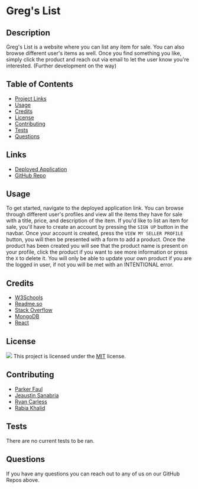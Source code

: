 
  # Greg's List

  ## Description
Greg's List is a website where you can list any item for sale. You can also browse different user's items as well. Once you find something you like, simply click the product and reach out via email to let the user know you're interested. (Further development on the way)

  ## Table of Contents
  * [Project Links](#links)
  * [Usage](#usage)
  * [Credits](#credits)
  * [License](#license)
  * [Contributing](#contributing)
  * [Tests](#tests)
  * [Questions](#questions)

  ## Links
  * [Deployed Application](https://project3challenge.herokuapp.com/)
  * [GitHub Repo](https://github.com/ParkerCF/Project-3)

  ## Usage
To get started, navigate to the deployed application link. You can browse through different user's profiles and view all the items they have for sale with a title, price, and description of the item. If you'd like to list an item for sale, you'll have to create an account by pressing the `SIGN UP` button in the navbar. Once your account is created, press the `VIEW MY SELLER PROFILE` button, you will then be presented with a form to add a product. Once the product has been created you will see that the product name is present on your profile, click the product if you want to see more information or press the `X` to delete it. You will only be able to update your own product if you are the logged in user, if not you will be met with an INTENTIONAL error.

  ## Credits
  * [W3Schools](https://www.w3schools.com/)
  * [Readme.so](https://readme.so/)
  * [Stack Overflow](https://stackoverflow.com)
  * [MongoDB](https://www.mongodb.com/)
  * [React](https://react.dev/)



  
  ## License
  
  ![](https://img.shields.io/badge/License-MIT-blue.svg)
  This project is licensed under the [MIT](https://choosealicense.com/licenses/mit/) license.

    

  ## Contributing
  * [Parker Faul](https://github.com/ParkerCF)
  * [Jeaustin Sanabria](https://github.com/jeaustins27)
  * [Ryan Carless](https://github.com/ryancarless96)
  * [Rabia Khalid](https://github.com/rabia-desing)

  ## Tests
  There are no current tests to be ran.

  ## Questions
  If you have any questions you can reach out to any of us on our GitHub Repos above.